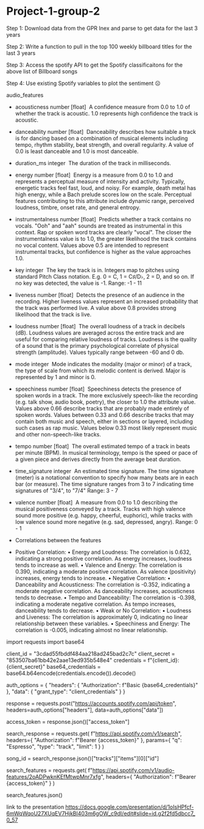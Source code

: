 # Project-1-group-2
Step 1: Download data from the GPR Inex and parse to get data for the last 3 years

Step 2: Write a function to pull in the top 100 weekly billboard titles for the last 3 years

Step 3: Access the spotify API to get the Spotify classificaitons for the above list of Billboard songs

Step 4: Use existing Spotify variables to plot the sentiment 	&#9785;

audio_features


* acousticness number [float]  A confidence measure from 0.0 to 1.0 of whether the track is acoustic. 1.0 represents high confidence the track is acoustic. 
* danceability number [float]  Danceability describes how suitable a track is for dancing based on a combination of musical elements including tempo, rhythm stability, beat strength, and overall regularity. A value of 0.0 is least danceable and 1.0 is most danceable.  
* duration_ms integer  The duration of the track in milliseconds.  
* energy number [float]  Energy is a measure from 0.0 to 1.0 and represents a perceptual measure of intensity and activity. Typically, energetic tracks feel fast, loud, and noisy. For example, death metal has high energy, while a Bach prelude scores low on the scale. Perceptual features contributing to this attribute include dynamic range, perceived loudness, timbre, onset rate, and general entropy.  
* instrumentalness number [float]  Predicts whether a track contains no vocals. "Ooh" and "aah" sounds are treated as instrumental in this context. Rap or spoken word tracks are clearly "vocal". The closer the instrumentalness value is to 1.0, the greater likelihood the track contains no vocal content. Values above 0.5 are intended to represent instrumental tracks, but confidence is higher as the value approaches 1.0.  
* key integer  The key the track is in. Integers map to pitches using standard Pitch Class notation. E.g. 0 = C, 1 = C♯/D♭, 2 = D, and so on. If no key was detected, the value is -1. Range: -1 - 11  
* liveness number [float]  Detects the presence of an audience in the recording. Higher liveness values represent an increased probability that the track was performed live. A value above 0.8 provides strong likelihood that the track is live.  
* loudness number [float]  The overall loudness of a track in decibels (dB). Loudness values are averaged across the entire track and are useful for comparing relative loudness of tracks. Loudness is the quality of a sound that is the primary psychological correlate of physical strength (amplitude). Values typically range between -60 and 0 db. 
* mode integer  Mode indicates the modality (major or minor) of a track, the type of scale from which its melodic content is derived. Major is represented by 1 and minor is 0. 
* speechiness number [float]  Speechiness detects the presence of spoken words in a track. The more exclusively speech-like the recording (e.g. talk show, audio book, poetry), the closer to 1.0 the attribute value. Values above 0.66 describe tracks that are probably made entirely of spoken words. Values between 0.33 and 0.66 describe tracks that may contain both music and speech, either in sections or layered, including such cases as rap music. Values below 0.33 most likely represent music and other non-speech-like tracks.  
* tempo number [float]  The overall estimated tempo of a track in beats per minute (BPM). In musical terminology, tempo is the speed or pace of a given piece and derives directly from the average beat duration.  
* time_signature integer  An estimated time signature. The time signature (meter) is a notational convention to specify how many beats are in each bar (or measure). The time signature ranges from 3 to 7 indicating time signatures of "3/4", to "7/4" Range: 3 - 7  
* valence number [float]  A measure from 0.0 to 1.0 describing the musical positiveness conveyed by a track. Tracks with high valence sound more positive (e.g. happy, cheerful, euphoric), while tracks with low valence sound more negative (e.g. sad, depressed, angry). Range: 0 - 1

* Correlations between the features
* Positive Correlation:
	•	Energy and Loudness: The correlation is 0.632, indicating a strong positive correlation. As energy increases, loudness tends to increase as well.
	•	Valence and Energy: The correlation is 0.390, indicating a moderate positive correlation. As valence (positivity) increases, energy tends to increase.
	•	Negative Correlation:
	•	Danceability and Acousticness: The correlation is -0.352, indicating a moderate negative correlation. As danceability increases, acousticness tends to decrease.
	•	Tempo and Danceability: The correlation is -0.398, indicating a moderate negative correlation. As tempo increases, danceability tends to decrease.
	•	Weak or No Correlation:
	•	Loudness and Liveness: The correlation is approximately 0, indicating no linear relationship between these variables.
	•	Speechiness and Energy: The correlation is -0.005, indicating almost no linear relationship.


import requests
import base64

client_id = "3cdad55fbddf484aa218ad245bad2c7c"
client_secret = "853507ba61bb42e2aae13ed935b548e4"
credentials = f"{client_id}:{client_secret}"
base64_credentials = base64.b64encode(credentials.encode()).decode()

auth_options = {
    "headers": {
        "Authorization": f"Basic {base64_credentials}"
    },
    "data": {
        "grant_type": "client_credentials"
    }
}

response = requests.post("https://accounts.spotify.com/api/token", headers=auth_options["headers"], data=auth_options["data"])

access_token = response.json()["access_token"]

search_response = requests.get(
    f"https://api.spotify.com/v1/search",
    headers={
        "Authorization": f"Bearer {access_token}"
    },
    params={
        "q": "Espresso",
        "type": "track",
        "limit": 1
    }
)

song_id = search_response.json()["tracks"]["items"][0]["id"]

search_features = requests.get(
    f"https://api.spotify.com/v1/audio-features/2oADPwknKEfMtwpMnr7xfg",
    headers={
        "Authorization": f"Bearer {access_token}"
    }
)

search_features.json()


link to the presentation https://docs.google.com/presentation/d/1oIsHPfcf-6mWqWqoU27XUqEV7HjkBl403m6gOW_c9dI/edit#slide=id.g2f2fd5dbcc7_0_57

